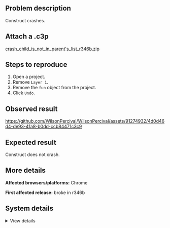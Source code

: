 ## Problem description

Construct crashes.

## Attach a .c3p

[crash_child_is_not_in_parent's_list_r346b.zip](https://github.com/WilsonPercival/WilsonPercival/files/11858355/crash_child_is_not_in_parent.s_list_r346b.zip)

## Steps to reproduce

1. Open a project.
2. Remove `Layer 1`.
3. Remove the `fun` object from the project.
4. Click `Undo`.

## Observed result

https://github.com/WilsonPercival/WilsonPercival/assets/91274932/4d0d46d4-de93-41a8-b0dd-ccb84471c3c9

## Expected result

Construct does not crash.

## More details



**Affected browsers/platforms:** Chrome

**First affected release:** broke in r346b

## System details

<details><summary>View details</summary>

Error report information
Type: assertion failure
Message: child is not in parent's list
Stack: Error at pa.x_a (https://editor.construct.net/r346/main.js:1129:314) at window.assert (https://editor.construct.net/r346/main.js:1044:353) at YCa (https://editor.construct.net/r346/projectResources.js:73:278) at yv.zpb.hU (https://editor.construct.net/r346/projectResources.js:892:320) at yv.zpb.Og (https://editor.construct.net/r346/projectResources.js:893:72) at WCa.d.ZB.d.n_ (https://editor.construct.net/r346/projectResources.js:70:410) at wca (https://editor.construct.net/r346/main.js:212:254) at CCG.xca (https://editor.construct.net/r346/main.js:210:282) at Ipa (https://editor.construct.net/r346/main.js:933:178) at https://editor.construct.net/r346/main.js:2931:382
Construct version: r346
URL: https://editor.construct.net/r346/
Date: Sun Jun 25 2023 01:18:54 GMT+0300 (Восточная Европа, летнее время)
Uptime: 36.5 s

Platform information
Product: Construct 3 r346 (beta)
Browser: Chrome 109.0.5414.120
Browser engine: Chromium
Context: browser
Operating system: Windows NT 0.1.0
Device type: desktop
Device pixel ratio: 1
Logical CPU cores: 2
Approx. device memory: 4 GB
User agent: Mozilla/5.0 (Windows NT 10.0; Win64; x64) AppleWebKit/537.36 (KHTML, like Gecko) Chrome/109.0.0.0 Safari/537.36
Language setting: en-US

WebGL information
Version string: WebGL 2.0 (OpenGL ES 3.0 Chromium)
Numeric version: 2
Supports NPOT textures: yes
Supports GPU profiling: no
Supports highp precision: yes
Vendor: Google Inc. (Google)
Renderer: ANGLE (Google, Vulkan 1.3.0 (SwiftShader Device (Subzero) (0x0000C0DE)), SwiftShader driver)
Major performance caveat: yes
Maximum texture size: 8192
Point size range: 1 to 1023
Extensions: EXT_color_buffer_float, EXT_color_buffer_half_float, EXT_float_blend, EXT_texture_compression_bptc, EXT_texture_compression_rgtc, EXT_texture_filter_anisotropic, OES_draw_buffers_indexed, OES_texture_float_linear, WEBGL_compressed_texture_astc, WEBGL_compressed_texture_etc, WEBGL_compressed_texture_etc1, WEBGL_compressed_texture_s3tc, WEBGL_compressed_texture_s3tc_srgb, WEBGL_debug_renderer_info, WEBGL_lose_context, WEBGL_multi_draw, OVR_multiview2

</details>
